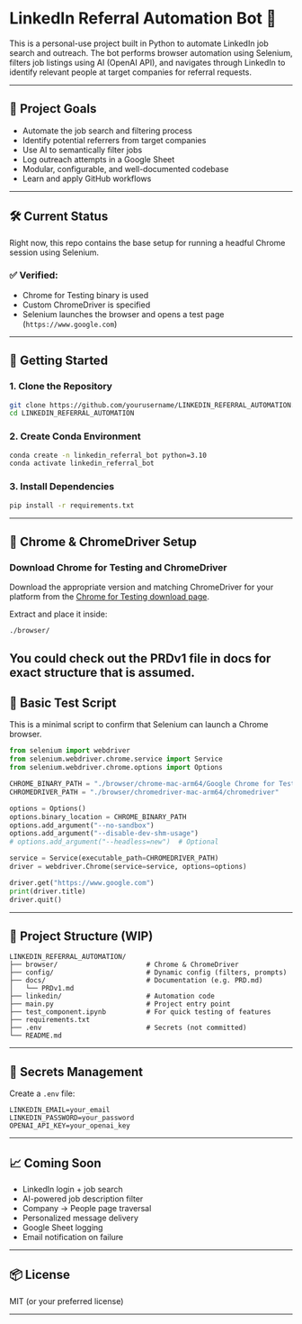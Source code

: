 # LinkedIn Referral Automation Bot 🤖

This is a personal-use project built in Python to automate LinkedIn job search and outreach. The bot performs browser automation using Selenium, filters job listings using AI (OpenAI API), and navigates through LinkedIn to identify relevant people at target companies for referral requests.

---

## 📌 Project Goals

- Automate the job search and filtering process
- Identify potential referrers from target companies
- Use AI to semantically filter jobs
- Log outreach attempts in a Google Sheet
- Modular, configurable, and well-documented codebase
- Learn and apply GitHub workflows

---

## 🛠️ Current Status

Right now, this repo contains the base setup for running a headful Chrome session using Selenium.

### ✅ Verified:
- Chrome for Testing binary is used
- Custom ChromeDriver is specified
- Selenium launches the browser and opens a test page (`https://www.google.com`)

---

## 🧪 Getting Started

### 1. Clone the Repository

```bash
git clone https://github.com/yourusername/LINKEDIN_REFERRAL_AUTOMATION.git
cd LINKEDIN_REFERRAL_AUTOMATION
```

### 2. Create Conda Environment

```bash
conda create -n linkedin_referral_bot python=3.10
conda activate linkedin_referral_bot
```

### 3. Install Dependencies

```bash
pip install -r requirements.txt
```

---

## 🧰 Chrome & ChromeDriver Setup

### Download Chrome for Testing and ChromeDriver

Download the appropriate version and matching ChromeDriver for your platform from the [Chrome for Testing download page](https://googlechromelabs.github.io/chrome-for-testing/).

Extract and place it inside:

```
./browser/
```
You could check out the PRDv1 file in docs for exact structure that is assumed.
---

## 🔧 Basic Test Script

This is a minimal script to confirm that Selenium can launch a Chrome browser.

```python
from selenium import webdriver
from selenium.webdriver.chrome.service import Service
from selenium.webdriver.chrome.options import Options

CHROME_BINARY_PATH = "./browser/chrome-mac-arm64/Google Chrome for Testing.app/Contents/MacOS/Google Chrome for Testing"
CHROMEDRIVER_PATH = "./browser/chromedriver-mac-arm64/chromedriver"

options = Options()
options.binary_location = CHROME_BINARY_PATH
options.add_argument("--no-sandbox")
options.add_argument("--disable-dev-shm-usage")
# options.add_argument("--headless=new")  # Optional

service = Service(executable_path=CHROMEDRIVER_PATH)
driver = webdriver.Chrome(service=service, options=options)

driver.get("https://www.google.com")
print(driver.title)
driver.quit()
```

---

## 📂 Project Structure (WIP)

```
LINKEDIN_REFERRAL_AUTOMATION/
├── browser/                      # Chrome & ChromeDriver
├── config/                       # Dynamic config (filters, prompts)
├── docs/                         # Documentation (e.g. PRD.md)
│   └── PRDv1.md
├── linkedin/                     # Automation code
├── main.py                       # Project entry point
├── test_component.ipynb          # For quick testing of features
├── requirements.txt
├── .env                          # Secrets (not committed)
└── README.md
```

---

## 🔐 Secrets Management

Create a `.env` file:

```
LINKEDIN_EMAIL=your_email
LINKEDIN_PASSWORD=your_password
OPENAI_API_KEY=your_openai_key
```

---

## 📈 Coming Soon

- LinkedIn login + job search
- AI-powered job description filter
- Company → People page traversal
- Personalized message delivery
- Google Sheet logging
- Email notification on failure

---

## 📦 License

MIT (or your preferred license)

---